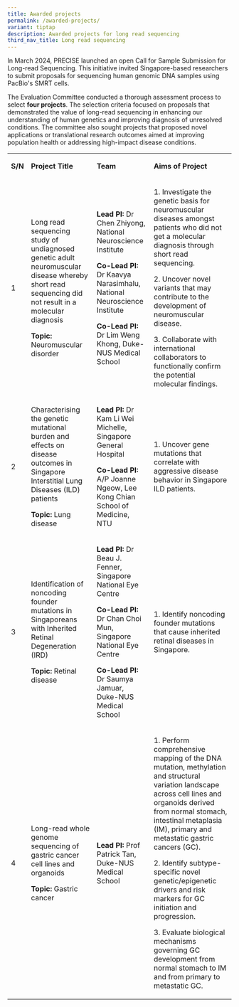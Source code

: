 ```yaml
---
title: Awarded projects
permalink: /awarded-projects/
variant: tiptap
description: Awarded projects for long read sequencing
third_nav_title: Long read sequencing
---
```

<p>In March 2024, PRECISE launched an open Call for Sample Submission for
Long-read Sequencing. This initiative invited Singapore-based researchers
to submit proposals for sequencing human genomic DNA samples using PacBio's
SMRT cells.</p>
<p>The Evaluation Committee conducted a thorough assessment process to select <strong>four projects</strong>.
The selection criteria focused on proposals that demonstrated the value
of long-read sequencing in enhancing our understanding of human genetics
and improving diagnosis of unresolved conditions. The committee also sought
projects that proposed novel applications or translational research outcomes
aimed at improving population health or addressing high-impact disease
conditions.</p>
<table style="minWidth: 100px">
<colgroup>
<col>
<col>
<col>
<col>
</colgroup>
<tbody>
<tr>
<td rowspan="1" colspan="1">
<p><strong>S/N</strong>
</p>
</td>
<td rowspan="1" colspan="1">
<p><strong>Project Title</strong>
</p>
</td>
<td rowspan="1" colspan="1">
<p><strong>Team</strong>
</p>
</td>
<td rowspan="1" colspan="1">
<p><strong>Aims of Project</strong>
</p>
</td>
</tr>
<tr>
<td rowspan="1" colspan="1">
<p>1</p>
</td>
<td rowspan="1" colspan="1">
<p>Long read sequencing study of undiagnosed genetic adult neuromuscular
disease whereby short read sequencing did not result in a molecular diagnosis&nbsp;</p>
<p></p>
<p><strong>Topic: </strong>Neuromuscular disorder</p>
</td>
<td rowspan="1" colspan="1">
<p><strong>Lead PI:</strong> Dr Chen Zhiyong, National Neuroscience Institute</p>
<p></p>
<p><strong>Co-Lead PI:</strong> Dr Kaavya Narasimhalu, National Neuroscience
Institute</p>
<p></p>
<p><strong>Co-Lead PI:</strong> Dr Lim Weng Khong, Duke-NUS Medical School</p>
</td>
<td rowspan="1" colspan="1">
<p>1. Investigate the genetic basis for neuromuscular diseases amongst patients
who did not get a molecular diagnosis through short read sequencing.</p>
<p>2. Uncover novel variants that may contribute to the development of neuromuscular
disease.</p>
<p>3. Collaborate with international collaborators to functionally confirm
the potential molecular findings.</p>
</td>
</tr>
<tr>
<td rowspan="1" colspan="1">
<p>2</p>
</td>
<td rowspan="1" colspan="1">
<p>Characterising the genetic mutational burden and effects on disease outcomes
in Singapore Interstitial Lung Diseases (ILD) patients</p>
<p></p>
<p><strong>Topic:</strong> Lung disease</p>
</td>
<td rowspan="1" colspan="1">
<p><strong>Lead PI:</strong> Dr Kam Li Wei Michelle, Singapore General Hospital</p>
<p></p>
<p><strong>Co-Lead PI: </strong>A/P Joanne Ngeow, Lee Kong Chian School of
Medicine, NTU</p>
</td>
<td rowspan="1" colspan="1">
<p>1. Uncover gene mutations that correlate with aggressive disease behavior
in Singapore ILD patients.</p>
</td>
</tr>
<tr>
<td rowspan="1" colspan="1">
<p>3</p>
</td>
<td rowspan="1" colspan="1">
<p>Identification of noncoding founder mutations in Singaporeans with Inherited
Retinal Degeneration (IRD)</p>
<p></p>
<p><strong>Topic:</strong> Retinal disease</p>
</td>
<td rowspan="1" colspan="1">
<p><strong>Lead PI:</strong> Dr Beau J. Fenner, Singapore National Eye Centre</p>
<p></p>
<p><strong>Co-Lead PI:</strong> Dr Chan Choi Mun, Singapore National Eye Centre</p>
<p></p>
<p><strong>Co-Lead PI: </strong>Dr Saumya Jamuar, Duke-NUS Medical School</p>
</td>
<td rowspan="1" colspan="1">
<p>1. Identify noncoding founder mutations that cause inherited retinal diseases
in Singapore.</p>
</td>
</tr>
<tr>
<td rowspan="1" colspan="1">
<p>4</p>
</td>
<td rowspan="1" colspan="1">
<p>Long-read whole genome sequencing of gastric cancer cell lines and organoids</p>
<p></p>
<p><strong>Topic:</strong> Gastric cancer</p>
</td>
<td rowspan="1" colspan="1">
<p><strong>Lead PI: </strong>Prof Patrick Tan, Duke-NUS Medical School</p>
</td>
<td rowspan="1" colspan="1">
<p>1. Perform comprehensive mapping of the DNA mutation, methylation and
structural variation landscape across cell lines and organoids derived
from normal stomach, intestinal metaplasia (IM), primary and metastatic
gastric cancers (GC).</p>
<p>2. Identify subtype-specific novel genetic/epigenetic drivers and risk
markers for GC initiation and progression.</p>
<p>3. Evaluate biological mechanisms governing GC development from normal
stomach to IM and from primary to metastatic GC.</p>
</td>
</tr>
</tbody>
</table>
<p></p>
